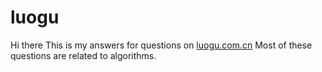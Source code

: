 # luogu
Hi there
This is my answers for questions on [luogu.com.cn](luogu.com.cn)
Most of these questions are related to algorithms.
